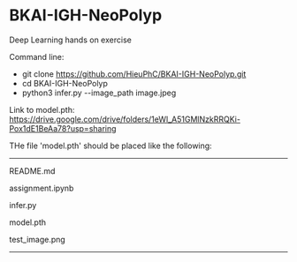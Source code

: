 # BKAI-IGH-NeoPolyp
Deep Learning hands on exercise

Command line:
- git clone https://github.com/HieuPhC/BKAI-IGH-NeoPolyp.git
- cd BKAI-IGH-NeoPolyp
- python3 infer.py --image_path image.jpeg

Link to model.pth: https://drive.google.com/drive/folders/1eWl_A51GMlNzkRRQKi-Pox1dE1BeAa78?usp=sharing

THe file 'model.pth' should be placed like the following:

--------------------

README.md

assignment.ipynb

infer.py

model.pth

test_image.png

--------------------
